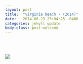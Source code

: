 ```yaml
---
layout: post
title:  "virginia beach - (2014)"
date:   2014-06-23 23:04:25 -0400
categories: jekyll update
body-class: post-welcome
---
```

<br>
<p></p>
<br>
<div class="img_row">
<img src="{{ site.baseurl }}/img/beach.jpg">
</div>

<br>
